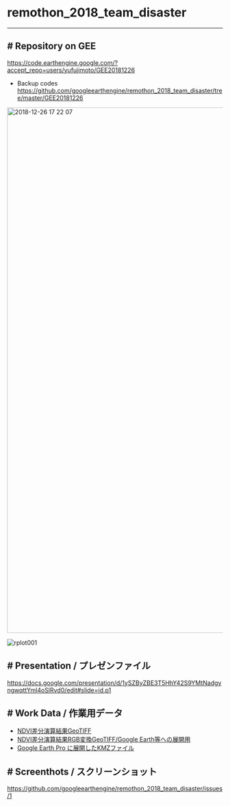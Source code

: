 # remothon_2018_team_disaster
---

## # Repository on GEE
https://code.earthengine.google.com/?accept_repo=users/yufujimoto/GEE20181226

* Backup codes
https://github.com/googleearthengine/remothon_2018_team_disaster/tree/master/GEE20181226

<img width="1229" alt="2018-12-26 17 22 07" src="https://user-images.githubusercontent.com/416977/50438787-ebc3c000-0932-11e9-95be-3c101981c6be.png">

![rplot001](https://user-images.githubusercontent.com/13476428/50439947-49f2a200-0937-11e9-9fab-544fea671a4b.png)


## # Presentation / プレゼンファイル
https://docs.google.com/presentation/d/1ySZByZBE3T5HhY42S9YMtNadgyngwqttYml4oSlRvd0/edit#slide=id.p1

## # Work Data / 作業用データ
* [NDVI差分演算結果GeoTIFF](https://github.com/googleearthengine/remothon_2018_team_disaster/blob/master/gee_.tif)
* [NDVI差分演算結果RGB変換GeoTIFF/Google Earth等への展開用](https://github.com/googleearthengine/remothon_2018_team_disaster/blob/master/Tajikawa_Landslide_RGB.tif)
* [Google Earth Pro に展開したKMZファイル](https://github.com/googleearthengine/remothon_2018_team_disaster/blob/master/Tajikawa_Landslide_RGB.tif.kmz)

## # Screenthots / スクリーンショット
https://github.com/googleearthengine/remothon_2018_team_disaster/issues/1
